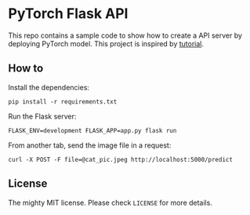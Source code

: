 # PyTorch Flask API

This repo contains a sample code to show how to create a API server by deploying PyTorch model. This project is inspired by [tutorial](https://pytorch.org/tutorials/intermediate/flask_rest_api_tutorial.html).


## How to 

Install the dependencies:

    pip install -r requirements.txt


Run the Flask server:

    FLASK_ENV=development FLASK_APP=app.py flask run


From another tab, send the image file in a request:

    curl -X POST -F file=@cat_pic.jpeg http://localhost:5000/predict


## License

The mighty MIT license. Please check `LICENSE` for more details.

